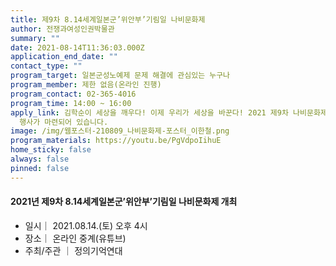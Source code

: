 ```yaml
---
title: 제9차 8.14세계일본군’위안부’기림일 나비문화제
author: 전쟁과여성인권박물관
summary: ""
date: 2021-08-14T11:36:03.000Z
application_end_date: ""
contact_type: ""
program_target: 일본군성노예제 문제 해결에 관심있는 누구나
program_member: 제한 없음(온라인 진행)
program_contact: 02-365-4016
program_time: 14:00 ~ 16:00
apply_link: 김학순이 세상을 깨우다! 이제 우리가 세상을 바꾼다! 2021 제9차 나비문화제에서는 김학순 공개증언 30주년을 기념하는
  행사가 마련되어 있습니다.
image: /img/웹포스터-210809_나비문화제-포스터_이한철.png
program_materials: https://youtu.be/PgVdpoIihuE
home_sticky: false
always: false
pinned: false
---
```

#### 2021년 제9차 8.14세계일본군’위안부’기림일 나비문화제 개최

* 일시｜ 2021.08.14.(토) 오후 4시
* 장소｜ 온라인 중계(유튜브)
* 주최/주관 ｜ 정의기억연대